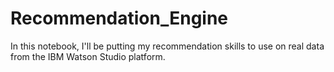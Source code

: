 # Recommendation_Engine

In this notebook, I'll be putting my recommendation skills to use on real data from the IBM Watson Studio platform.
